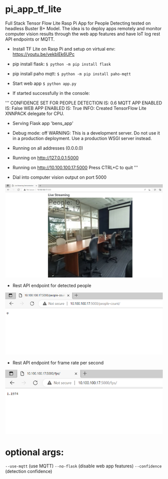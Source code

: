 # pi_app_tf_lite
Full Stack Tensor Flow Lite Rasp Pi App for People Detecting tested on headless Buster B+ Model. The idea is to deploy apps remotely and monitor computer vision results through the web app features and have IoT log rest API endpoints or MQTT.


* Install TF Lite on Rasp Pi and setup on virtual env:
https://youtu.be/vekblEk6UPc

* pip install flask:
`$ python -m pip install flask`

* pip install paho mqtt:
`$ python -m pip install paho-mqtt`

* Start web app
`$ python app.py`

* If started successfully in the console:

'''
CONFIDENCE SET FOR PEOPLE DETECTION IS:  0.6
MQTT APP ENABLED IS:  False
WEB APP ENABLED IS:  True
INFO: Created TensorFlow Lite XNNPACK delegate for CPU.
 * Serving Flask app 'bens_app'
 * Debug mode: off
WARNING: This is a development server. Do not use it in a production deployment. Use a production WSGI server instead.
 * Running on all addresses (0.0.0.0)
 * Running on http://127.0.0.1:5000
 * Running on http://10.100.100.17:5000
Press CTRL+C to quit
'''

* Dial into computer vision output on port 5000

![exampleSnip](/images/cap.PNG)

* Rest API endpoint for detected people

![exampleSnip](/images/peoplecount.PNG)

* Rest API endpoint for frame rate per second

![exampleSnip](/images/fps.PNG)

# optional args:
`--use-mqtt` (use MQTT)
`--no-flask` (disable web app features)
`--confidence` (detection confidence)


